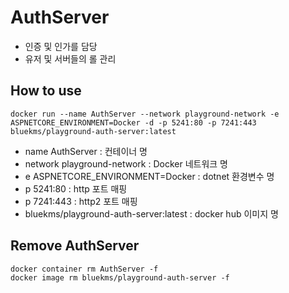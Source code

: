 # AuthServer
* 인증 및 인가를 담당
* 유저 및 서버들의 롤 관리

## How to use
```
docker run --name AuthServer --network playground-network -e ASPNETCORE_ENVIRONMENT=Docker -d -p 5241:80 -p 7241:443 bluekms/playground-auth-server:latest
```
* name AuthServer : 컨테이너 명
* network playground-network : Docker 네트워크 명
* e ASPNETCORE_ENVIRONMENT=Docker : dotnet 환경변수 명
* p 5241:80 : http 포트 매핑
* p 7241:443 : http2 포트 매핑
* bluekms/playground-auth-server:latest : docker hub 이미지 명

## Remove AuthServer
```
docker container rm AuthServer -f
docker image rm bluekms/playground-auth-server -f
```